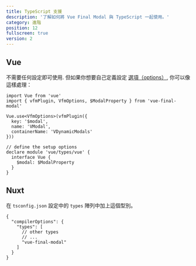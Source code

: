 ```yaml
---
title: TypeScript 支援
description: '了解如何將 Vue Final Modal 與 TypeScript 一起使用。'
category: 進階
position: 12
fullscreen: true
version: 2
---
```


## Vue

不需要任何設定即可使用. 但如果你想要自己定義設定 [選項（options）](/zh-Hant/setup#vfmplugin), 你可以像這樣處理：

```ts[main.ts]
import Vue from 'vue'
import { vfmPlugin, VfmOptions, $ModalProperty } from 'vue-final-modal'

Vue.use<VfmOptions>(vfmPlugin({
  key: '$modal',
  name: 'VModal',
  containerName: 'VDynamicModals'
}))

// define the setup options
declare module 'vue/types/vue' {
  interface Vue {
    $modal: $ModalProperty
  }
}
```

## Nuxt

在 `tsconfig.json` 設定中的 `types` 陣列中加上這個型別。

```js[tsconfig.json]
{
  "compilerOptions": {
    "types": [
      // other types
      // ...
      "vue-final-modal"
    ]
  }
}
```
